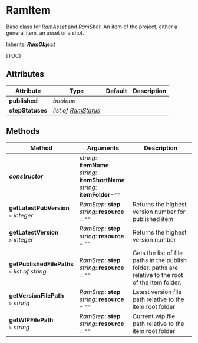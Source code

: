 # RamItem

Base class for [*RamAsset*](ram_asset.md) and [*RamShot*](ram_shot.md). An item of the project, either a general item, an asset or a shot.

Inherits: [***RamObject***](ram_object.md)

[TOC]

## Attributes

| Attribute | Type | Default | Description |
| --- | --- | --- | --- |
| **published** | *boolean* | | |
| **stepStatuses** | *list of [RamStatus](ram_status.md)* | | |

## Methods

| Method | Arguments | Description |
| --- | --- | --- |
| ***constructor*** | *string*: **itemName**<br />*string*: **itemShortName**<br />*string*: **itemFolder**=`""` | |
| **getLatestPubVersion**<br />▹ *integer* | *RamStep*: **step**<br />*string*: **resource** = `""` | Returns the highest version number for published item |
| **getLatestVersion**<br />▹ *integer* | *RamStep*: **step**<br />*string*: **resource** = `""` | Returns the highest version number |
| **getPublishedFilePaths**<br />▹ *list of string* | *RamStep*: **step**<br />*string*: **resource** = `""` | Gets the list of file paths in the publish folder. paths are relative to the root of the item folder. |
| **getVersionFilePath**<br />▹ *string* | *RamStep*: **step**<br />*string*: **resource** = `""` | Latest version file path relative to the item root folder |
| **getWIPFilePath**<br />▹ *string* | *RamStep*: **step**<br />*string*: **resource** = `""` | Current wip file path relative to the item root folder |